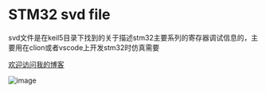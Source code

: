 # STM32 svd file

svd文件是在keil5目录下找到的关于描述stm32主要系列的寄存器调试信息的，主要用在clion或者vscode上开发stm32时仿真需要

[欢迎访问我的博客](https://www.cnblogs.com/sparkle-now)

![image](https://github.com/user-attachments/assets/87965f66-578a-434a-92e0-28507a7f9ec9)
